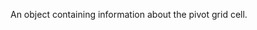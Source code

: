 
<!--shortDescription-->
An object containing information about the pivot grid cell.
<!--/shortDescription-->

<!--fullDescription-->

<!--/fullDescription-->